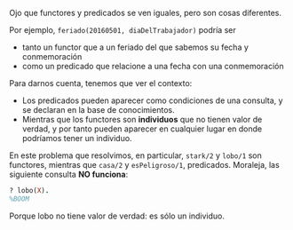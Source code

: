 Ojo que functores y predicados se ven iguales, pero son cosas diferentes.

Por ejemplo, `feriado(20160501, diaDelTrabajador)` podría ser

* tanto un functor que a un feriado del que sabemos su fecha y conmemoración
* como un predicado que relacione a una fecha con una conmemoración

Para darnos cuenta, tenemos que ver el contexto:

* Los predicados pueden aparecer como condiciones de una consulta, y se declaran en la base de conocimientos.
* Mientras que los functores son **individuos** que no tienen valor de verdad, y por tanto pueden aparecer en cualquier lugar en donde podríamos tener un individuo.

En este problema que resolvimos, en particular, `stark/2` y `lobo/1` son functores, mientras que `casa/2` y `esPeligroso/1`, predicados. Moraleja, las siguiente consulta **NO funciona**:

```prolog
? lobo(X).
%BOOM
```

Porque lobo no tiene valor de verdad: es sólo un individuo.

